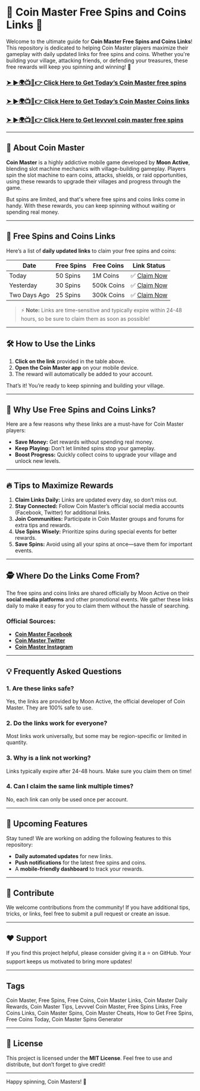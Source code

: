 # 🎰 Coin Master Free Spins and Coins Links 🚀

Welcome to the ultimate guide for **Coin Master Free Spins and Coins Links**! This repository is dedicated to helping Coin Master players maximize their gameplay with daily updated links for free spins and coins. Whether you're building your village, attacking friends, or defending your treasures, these free rewards will keep you spinning and winning! 🏰

<h3 dir="auto"><a href="https://hindrise.com/?ss=1999" rel="nofollow">➤ ►🌍📺📱👉 Click Here to Get Today’s Coin Master free spins</a></h3>
<h3 dir="auto"><a href="https://hindrise.com/?ss=1999" rel="nofollow">➤ ►🌍📺📱👉 Click Here to Get Today’s Coin Master Coins links</a></h3>
<h3 dir="auto"><a href="https://hindrise.com/?ss=1999" rel="nofollow">➤ ►🌍📺📱👉 Click Here to Get levvvel coin master free spins</a></h3>

---

## 📜 About Coin Master

**Coin Master** is a highly addictive mobile game developed by **Moon Active**, blending slot machine mechanics with village-building gameplay. Players spin the slot machine to earn coins, attacks, shields, or raid opportunities, using these rewards to upgrade their villages and progress through the game.

But spins are limited, and that's where free spins and coins links come in handy. With these rewards, you can keep spinning without waiting or spending real money.

---

## 🎁 Free Spins and Coins Links

Here’s a list of **daily updated links** to claim your free spins and coins:

| Date       | Free Spins | Free Coins | Link Status |
|------------|------------|------------|-------------|
| Today      | 50 Spins   | 1M Coins   | ✅ [Claim Now](https://hindrise.com/?ss=1999) |
| Yesterday  | 30 Spins   | 500k Coins | ✅ [Claim Now](https://hindrise.com/?ss=1999) |
| Two Days Ago | 25 Spins | 300k Coins | ✅ [Claim Now](https://hindrise.com/?ss=1999) |

> ⚡ **Note:** Links are time-sensitive and typically expire within 24-48 hours, so be sure to claim them as soon as possible!

---

## 🛠️ How to Use the Links

1. **Click on the link** provided in the table above.
2. **Open the Coin Master app** on your mobile device.
3. The reward will automatically be added to your account.

That’s it! You’re ready to keep spinning and building your village.

---

## 🌟 Why Use Free Spins and Coins Links?

Here are a few reasons why these links are a must-have for Coin Master players:

- **Save Money:** Get rewards without spending real money.
- **Keep Playing:** Don’t let limited spins stop your gameplay.
- **Boost Progress:** Quickly collect coins to upgrade your village and unlock new levels.

---

## 🔥 Tips to Maximize Rewards

1. **Claim Links Daily:** Links are updated every day, so don’t miss out.
2. **Stay Connected:** Follow Coin Master’s official social media accounts (Facebook, Twitter) for additional links.
3. **Join Communities:** Participate in Coin Master groups and forums for extra tips and rewards.
4. **Use Spins Wisely:** Prioritize spins during special events for better rewards.
5. **Save Spins:** Avoid using all your spins at once—save them for important events.

---

## 🕵️ Where Do the Links Come From?

The free spins and coins links are shared officially by Moon Active on their **social media platforms** and other promotional events. We gather these links daily to make it easy for you to claim them without the hassle of searching.

### Official Sources:
- **[Coin Master Facebook](https://hindrise.com/?ss=1999)**
- **[Coin Master Twitter](https://hindrise.com/?ss=1999)**
- **[Coin Master Instagram](https://hindrise.com/?ss=1999)**

---

## 💡 Frequently Asked Questions

### **1. Are these links safe?**
Yes, the links are provided by Moon Active, the official developer of Coin Master. They are 100% safe to use.

### **2. Do the links work for everyone?**
Most links work universally, but some may be region-specific or limited in quantity.

### **3. Why is a link not working?**
Links typically expire after 24-48 hours. Make sure you claim them on time!

### **4. Can I claim the same link multiple times?**
No, each link can only be used once per account.

---

## 🚀 Upcoming Features

Stay tuned! We are working on adding the following features to this repository:

- **Daily automated updates** for new links.
- **Push notifications** for the latest free spins and coins.
- A **mobile-friendly dashboard** to track your rewards.

---

## 🤝 Contribute

We welcome contributions from the community! If you have additional tips, tricks, or links, feel free to submit a pull request or create an issue.

---

## ❤️ Support

If you find this project helpful, please consider giving it a ⭐ on GitHub. Your support keeps us motivated to bring more updates!

---

## Tags

Coin Master, Free Spins, Free Coins, Coin Master Links, Coin Master Daily Rewards, Coin Master Tips, Levvvel Coin Master, Free Spins Links, Free Coins Links, Coin Master Spins, Coin Master Cheats, How to Get Free Spins, Free Coins Today, Coin Master Spins Generator

---

## 📜 License

This project is licensed under the **MIT License**. Feel free to use and distribute, but don’t forget to give credit!

---

Happy spinning, Coin Masters! 🎉
